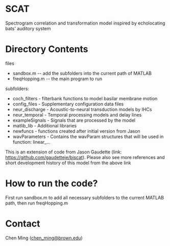 # SCAT
Spectrogram correlation and transformation model inspired by echolocating bats' auditory system
# Directory Contents
files
* sandbox.m -- add the subfolders into the current path of MATLAB
* freqHopping.m -- the main program to run 

subfolders:
 - coch_filters - filterbank functions to model basilar membrane motion
 - config_files - Supplementary configuration data files
 - neur_discharge - Acoustic-to-neural transduction models by IHCs
 - neur_temporal - Temporal processing models and delay lines 
 - exampleSignals - Signals that are processed by the model
 - matlib_lib - Additional libraries
 - newfuncs - functions created after initial version from Jason
 - wavParameters - Contains the wavParam structures that will be used in function: linear_...
 
 This is an extension of code from Jason Gaudette (link: https://github.com/gaudetteje/biscat). Please also see more references and short development history of this model from the above link
 
 # How to run the code?
 First run sandbox.m to add all necessary subfolders to the current MATLAB path, then run freqHopping.m
 # Contact
 Chen Ming (chen_ming@brown.edu)
